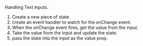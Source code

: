 Handling Text inputs.

1. Create a new piece of state.
2. create an event handler to watch for the onChange event.
3. When the onChange event fires, get the value from the input.
4. Take the value from the input and update the state.
5. pass the state into the input as the value prop.

